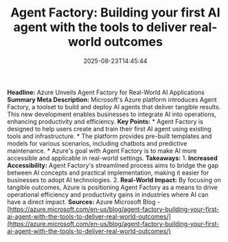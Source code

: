 ﻿---
title: "Agent Factory: Building your first AI agent with the tools to deliver real-world outcomes"
date: "2025-08-23T14:45:44"
category: "Markets"
summary: ""
slug: "agent factory building your first ai agent with the tools to"
source_urls:
  - "https://azure.microsoft.com/en-us/blog/agent-factory-building-your-first-ai-agent-with-the-tools-to-deliver-real-world-outcomes/"
seo:
  title: "Agent Factory: Building your first AI agent with the tools to deliver real-world outcomes | Hash n Hedge"
  description: ""
  keywords: ["news", "markets", "brief"]
---
**Headline:** Azure Unveils Agent Factory for Real-World AI Applications  **Summary Meta Description:** Microsoft's Azure platform introduces Agent Factory, a toolset to build and deploy AI agents that deliver tangible results. This new development enables businesses to integrate AI into operations, enhancing productivity and efficiency.  **Key Points:**  * Agent Factory is designed to help users create and train their first AI agent using existing tools and infrastructure. * The platform provides pre-built templates and models for various scenarios, including chatbots and predictive maintenance. * Azure's goal with Agent Factory is to make AI more accessible and applicable in real-world settings.  **Takeaways:**  1. **Increased Accessibility:** Agent Factory's streamlined process aims to bridge the gap between AI concepts and practical implementation, making it easier for businesses to adopt AI technologies. 2. **Real-World Impact:** By focusing on tangible outcomes, Azure is positioning Agent Factory as a means to drive operational efficiency and productivity gains in industries where AI can have a direct impact.  **Sources:** Azure Microsoft Blog - [https://azure.microsoft.com/en-us/blog/agent-factory-building-your-first-ai-agent-with-the-tools-to-deliver-real-world-outcomes/](https://azure.microsoft.com/en-us/blog/agent-factory-building-your-first-ai-agent-with-the-tools-to-deliver-real-world-outcomes/) 
